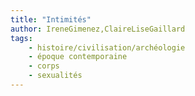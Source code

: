 ```yaml
---
title: "Intimités"
author: IreneGimenez,ClaireLiseGaillard
tags:
    - histoire/civilisation/archéologie
    - époque contemporaine
    - corps
    - sexualités
---
```


